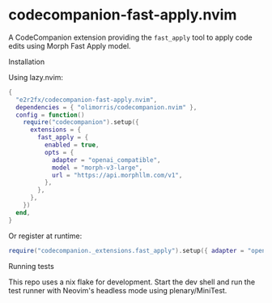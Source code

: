 # codecompanion-fast-apply.nvim

A CodeCompanion extension providing the `fast_apply` tool to apply code edits
using Morph Fast Apply model.

Installation

Using lazy.nvim:

```lua
{
  "e2r2fx/codecompanion-fast-apply.nvim",
  dependencies = { "olimorris/codecompanion.nvim" },
  config = function()
    require("codecompanion").setup({
      extensions = {
        fast_apply = {
          enabled = true,
          opts = {
            adapter = "openai_compatible",
            model = "morph-v3-large",
            url = "https://api.morphllm.com/v1",
          },
        },
      },
    })
  end,
}
```

Or register at runtime:

```lua
require("codecompanion._extensions.fast_apply").setup({ adapter = "openai_compatible" })
```

Running tests

This repo uses a nix flake for development. Start the dev shell and run the test
runner with Neovim's headless mode using plenary/MiniTest.

